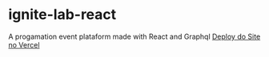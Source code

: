 # ignite-lab-react
A progamation event plataform made with React and Graphql
<a href="[[https://ignite-lab-react-five-gilt.vercel.app/event/lesson/aula-01](https://ignite-lab-react-five-gilt.vercel.app/)](https://ignite-lab-react-five-gilt.vercel.app/)" target="_blank">Deploy do Site no Vercel</a>
